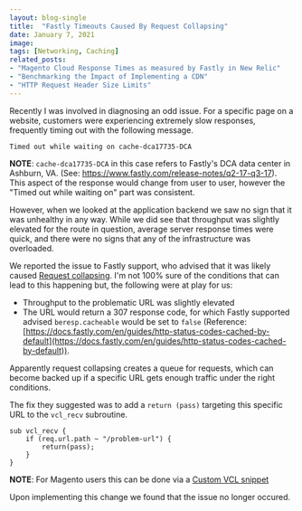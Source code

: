 ```yaml
---
layout: blog-single
title:  "Fastly Timeouts Caused By Request Collapsing"
date: January 7, 2021
image: 
tags: [Networking, Caching]
related_posts:
- "Magento Cloud Response Times as measured by Fastly in New Relic"
- "Benchmarking the Impact of Implementing a CDN"
- "HTTP Request Header Size Limits"
---
```


Recently I was involved in diagnosing an odd issue. For a specific page on a website, customers were experiencing extremely slow responses, frequently timing out with the following message.

```
Timed out while waiting on cache-dca17735-DCA
```

<div class="tout tout--secondary">
<p><strong>NOTE</strong>: <code>cache-dca17735-DCA</code> in this case refers to Fastly's DCA data center in Ashburn, VA. (See: <a href="https://www.fastly.com/release-notes/q2-17-q3-17">https://www.fastly.com/release-notes/q2-17-q3-17</a>). This aspect of the response would change from user to user, however the "Timed out while waiting on" part was consistent.</p>
</div>

However, when we looked at the application backend we saw no sign that it was unhealthy in any way. While we did see that throughput was slightly elevated for the route in question, average server response times were quick, and there were no signs that any of the infrastructure was overloaded.

<!-- excerpt_separator -->

We reported the issue to Fastly support, who advised that it was likely caused [Request collapsing](https://developer.fastly.com/learning/concepts/request-collapsing/). I'm not 100% sure of the conditions that can lead to this happening but, the following were at play for us:

- Throughput to the problematic URL was slightly elevated
- The URL would return a 307 response code, for which Fastly supported advised `beresp.cacheable` would be set to `false` (Reference: [https://docs.fastly.com/en/guides/http-status-codes-cached-by-default](https://docs.fastly.com/en/guides/http-status-codes-cached-by-default)).

Apparently request collapsing creates a queue for requests, which can become backed up if a specific URL gets enough traffic under the right conditions.

The fix they suggested was to add a `return (pass)` targeting this specific URL to the `vcl_recv` subroutine.

```
sub vcl_recv {
    if (req.url.path ~ "/problem-url") {
        return(pass);
    }
}
```

<div class="tout tout--secondary">
<p><strong>NOTE</strong>: For Magento users this can be done via a <a href="https://github.com/fastly/fastly-magento2/blob/1.2.152/Documentation/Guides/CUSTOM-VCL-SNIPPETS.md">Custom VCL snippet</a></p>
</div>

Upon implementing this change we found that the issue no longer occured.